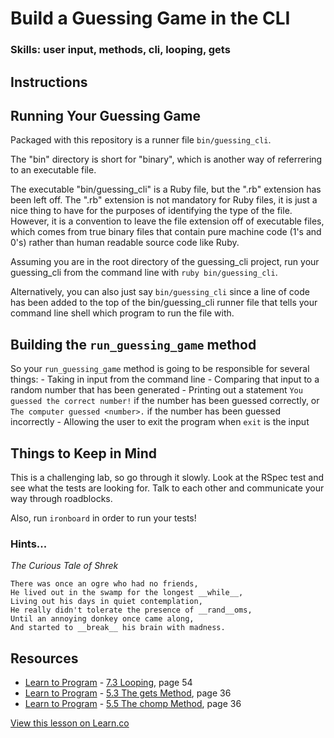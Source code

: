 # Build a Guessing Game in the CLI

### Skills: user input, methods, cli, looping, gets

## Instructions

## Running Your Guessing Game 

Packaged with this repository is a runner file `bin/guessing_cli`.

The "bin" directory is short for "binary", which is another way of referrering to an executable file.

The executable "bin/guessing_cli" is a Ruby file, but the ".rb" extension has
been left off. The ".rb" extension is not mandatory for Ruby files, it
is just a nice thing to have for the purposes of identifying the type of
the file. However, it is a convention to leave the file extension off of
executable files, which comes from true binary files that contain pure
machine code (1's and 0's) rather than human readable source code like
Ruby.

Assuming you are in the root directory of the guessing_cli project, run your guessing_cli from the command line with `ruby bin/guessing_cli`.

Alternatively, you can also just say `bin/guessing_cli` since a line of
code has been added to the top of the bin/guessing_cli runner file that tells
your command line shell which program to run the file with.

## Building the `run_guessing_game` method

So your `run_guessing_game` method is going to be responsible for several things:
    - Taking in input from the command line
    - Comparing that input to a random number that has been generated
    - Printing out a statement `You guessed the correct number!` if the number has been guessed correctly, or `The computer guessed <number>.` if the number has been guessed incorrectly
    - Allowing the user to exit the program when `exit` is the input

## Things to Keep in Mind

This is a challenging lab, so go through it slowly. Look at the RSpec test and see what the tests are looking for. Talk to each other and communicate your way through roadblocks.

Also, run `ironboard` in order to run your tests!

### Hints...

_The Curious Tale of Shrek_

```
There was once an ogre who had no friends,
He lived out in the swamp for the longest __while__,
Living out his days in quiet contemplation,
He really didn't tolerate the presence of __rand__oms,
Until an annoying donkey once came along,
And started to __break__ his brain with madness.
```

## Resources
* [Learn to Program](http://books.flatironschool.com/books/43) - [7.3 Looping](http://books.flatironschool.com/books/43?page=54), page 54
* [Learn to Program](http://books.flatironschool.com/books/43?) - [5.3 The gets Method](http://books.flatironschool.com/books/43?page=36), page 36
* [Learn to Program](http://books.flatironschool.com/books/43?) - [5.5 The chomp Method](http://books.flatironschool.com/books/43?page=36), page 36

<a href='https://learn.co/lessons/guessing-cli' data-visibility='hidden'>View this lesson on Learn.co</a>
